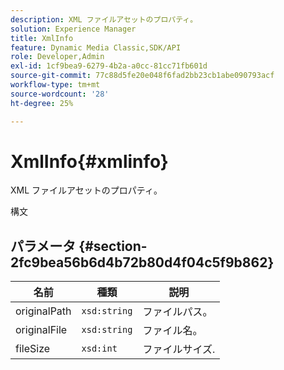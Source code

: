 ```yaml
---
description: XML ファイルアセットのプロパティ。
solution: Experience Manager
title: XmlInfo
feature: Dynamic Media Classic,SDK/API
role: Developer,Admin
exl-id: 1cf9bea9-6279-4b2a-a0cc-81cc71fb601d
source-git-commit: 77c88d5fe20e048f6fad2bb23cb1abe090793acf
workflow-type: tm+mt
source-wordcount: '28'
ht-degree: 25%

---
```


# XmlInfo{#xmlinfo}

XML ファイルアセットのプロパティ。

構文

## パラメータ {#section-2fc9bea56b6d4b72b80d4f04c5f9b862}

| 名前 | 種類 | 説明 |
|---|---|---|
| originalPath | `xsd:string` | ファイルパス。 |
| originalFile | `xsd:string` | ファイル名。 |
| fileSize | `xsd:int` | ファイルサイズ. |
